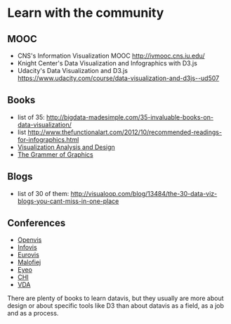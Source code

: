# Learn with the community

## MOOC
* CNS's Information Visualization MOOC http://ivmooc.cns.iu.edu/  
* Knight Center's Data Visualization and Infographics with D3.js  
* Udacity's Data Visualization and D3.js https://www.udacity.com/course/data-visualization-and-d3js--ud507  

## Books
* list of 35: http://bigdata-madesimple.com/35-invaluable-books-on-data-visualization/  
* list http://www.thefunctionalart.com/2012/10/recommended-readings-for-infographics.html  
* [Visualization Analysis and Design](http://www.amazon.com/Visualization-Analysis-Design-AK-Peters/dp/1466508914?ie=UTF8&keywords=munzner&qid=1464687047&ref_=sr_1_1&sr=8-1)
* [The Grammer of Graphics](http://www.amazon.com/Grammar-Graphics-Statistics-Computing/dp/0387245448)

## Blogs
* list of 30 of them: http://visualoop.com/blog/13484/the-30-data-viz-blogs-you-cant-miss-in-one-place  

## Conferences
* [Openvis](https://openvisconf.com/#videos)  
* [Infovis](http://conferences.computer.org/infovis/)
* [Eurovis](http://www.cs.rug.nl/jbi/eurovis2016/)
* [Malofiej](http://www.malofiejgraphics.com/world_summit/)
* [Eyeo](http://eyeofestival.com/)
* [CHI](http://chi2016.acm.org/)
* [VDA](http://vda-conference.org/)

There are plenty of books to learn datavis, but they usually are more about design or about specific tools like D3 than about datavis as a field, as a job and as a process.